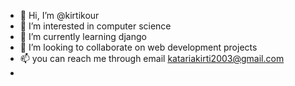 - 👋 Hi, I’m @kirtikour
- 👀 I’m interested in computer science
- 🌱 I’m currently learning django
- 💞️ I’m looking to collaborate on  web development projects
- 📫 you can reach me through email katariakirti2003@gmail.com
-

<!---
kirtikour/kirtikour is a ✨ special ✨ repository because its `README.md` (this file) appears on your GitHub profile.
You can click the Preview link to take a look at your changes.
--->
